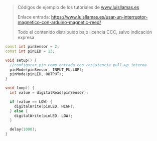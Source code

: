 > Códigos de ejemplo de los tutoriales de www.luisllamas.es
>
> Enlace entrada: https://www.luisllamas.es/usar-un-interruptor-magnetico-con-arduino-magnetic-reed/
>
> Todo el contenido distribuido bajo licencia CCC, salvo indicación expresa

```cpp
const int pinSensor = 2;
const int pinLED = 13;

void setup() {
  //configurar pin como entrada con resistencia pull-up interna
  pinMode(pinSensor, INPUT_PULLUP);
  pinMode(pinLED, OUTPUT);
}

void loop() {
  int value = digitalRead(pinSensor);

  if (value == LOW) {
    digitalWrite(pinLED, HIGH);
  } else {
    digitalWrite(pinLED, LOW);
  }

  delay(1000);
}
```